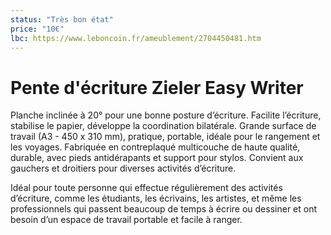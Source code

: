 ```yaml
---
status: "Très bon état"
price: "10€"
lbc: https://www.leboncoin.fr/ameublement/2704450481.htm
---
```


# Pente d'écriture Zieler Easy Writer

Planche inclinée à 20° pour une bonne posture d’écriture. Facilite l’écriture, stabilise le papier, développe la coordination bilatérale. Grande surface de travail (A3 - 450 x 310 mm), pratique, portable, idéale pour le rangement et les voyages. Fabriquée en contreplaqué multicouche de haute qualité, durable, avec pieds antidérapants et support pour stylos. Convient aux gauchers et droitiers pour diverses activités d’écriture.

Idéal pour toute personne qui effectue régulièrement des activités d’écriture, comme les étudiants, les écrivains, les artistes, et même les professionnels qui passent beaucoup de temps à écrire ou dessiner et ont besoin d’un espace de travail portable et facile à ranger.
